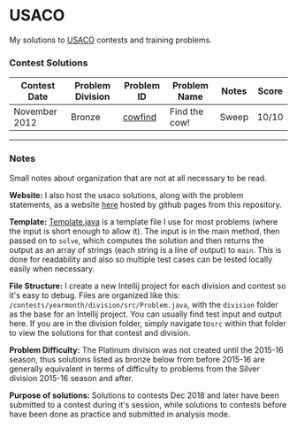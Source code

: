 # USACO

My solutions to [USACO](http://usaco.org) contests and training problems.

### Contest Solutions

| Contest Date | Problem Division | Problem ID | Problem Name | Notes | Score |
|---|---|---|---|---|---|
| November 2012 | Bronze | [cowfind](/contests/2012nov/bronze/src/Cowfind.java)| Find the cow! | Sweep | 10/10 |

-----

### Notes

Small notes about organization that are not at all necessary to be read.

**Website:** I also host the usaco solutions, along with the problem
statements, as a website [here](https://usaco.jeffkmeng.com) hosted
by github pages from this repository.

**Template:** [Template.java](/Template.java) is a template file I use
for most problems (where the input is short enough to allow it). The input is
in the main method, then passed on to `solve`, which computes the solution
and then returns the output as an array of strings (each
string is a line of output) to `main`. This is done for readability and 
also so multiple test cases can be tested locally easily when necessary.

**File Structure:** I create a new Intellij project for each division and contest
so it's easy to debug. Files are organized like this:
`/contests/yearmonth/division/src/Problem.java`, with the   `division`
folder as the base for an Intellij project. You can usually find
 test input and output here. If you are in the division folder,
simply navigate to`src` within that folder
to view the solutions for that contest and division.

**Problem Difficulty:** The Platinum division was not created until the 2015-16 season,
thus solutions listed as bronze below from before 2015-16 are 
generally equivalent in terms of difficulty to problems 
from the Silver division 2015-16 season and after.

**Purpose of solutions:** Solutions to contests Dec 2018 and later
 have been submitted to a contest during it's session, 
 while solutions to contests before have been done as 
 practice and submitted in analysis mode.